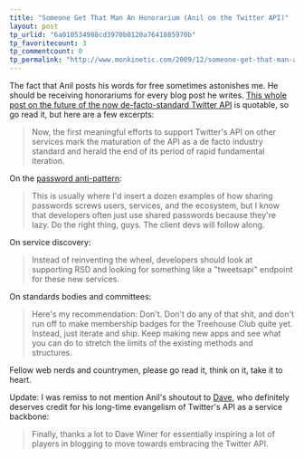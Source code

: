 ```yaml
---
title: "Someone Get That Man An Honorarium (Anil on the Twitter API)"
layout: post
tp_urlid: "6a010534988cd3970b0120a7641885970b"
tp_favoritecount: 3
tp_commentcount: 0
tp_permalink: "http://www.monkinetic.com/2009/12/someone-get-that-man-an-honorarium-anil-on-the-twitter-api.html"
---
```

The fact that Anil posts his words for free sometimes astonishes me. He should be receiving honorariums for every blog post he writes. [This whole post on the future of the now de-facto-standard Twitter API](http://dashes.com/anil/2009/12/the-twitter-api-is-finished.html) is quotable, so go read it, but here are a few excerpts:

>Now, the first meaningful efforts to support Twitter's API on other services mark the maturation of the API as a de facto industry standard and herald the end of its period of rapid fundamental iteration.

On the [password anti-pattern](http://adactio.com/journal/1357):

>This is usually where I'd insert a dozen examples of how sharing passwords screws users, services, and the ecosystem, but I know that developers often just use shared passwords because they're lazy. Do the right thing, guys. The client devs will follow along.

On service discovery:

>Instead of reinventing the wheel, developers should look at supporting RSD and looking for something like a "tweetsapi" endpoint for these new services.

On standards bodies and committees:

>Here's my recommendation: Don't. Don't do any of that shit, and don't run off to make membership badges for the Treehouse Club quite yet. Instead, just iterate and ship. Keep making new apps and see what you can do to stretch the limits of the existing methods and structures.

Fellow web nerds and countrymen, please go read it, think on it, take it to heart.

Update: I was remiss to not mention Anil's shoutout to [Dave](http://scripting.com), who definitely deserves credit for his long-time evangelism of Twitter's API as a service backbone:

>Finally, thanks a lot to Dave Winer for essentially inspiring a lot of players in blogging to move towards embracing the Twitter API.
